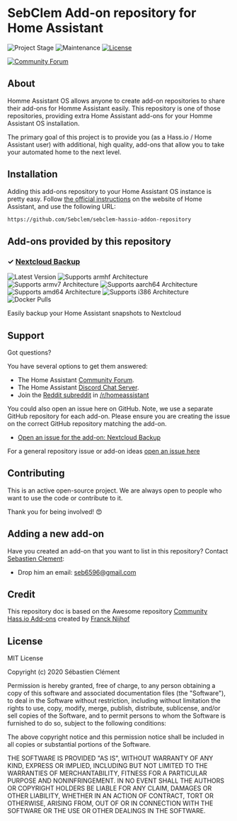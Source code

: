 # SebClem Add-on repository for Home Assistant

![Project Stage][project-stage-shield]
![Maintenance][maintenance-shield]
[![License][license-shield]](LICENSE.md)

[![Community Forum][forum-shield]][forum]

## About

Homme Assistant OS allows anyone to create add-on repositories to share their add-ons for
Homme Assistant easily. This repository is one of those repositories, providing extra
Home Assistant add-ons for your Homme Assistant OS installation.

The primary goal of this project is to provide you (as a Hass.io /
Home Assistant user) with additional, high quality, add-ons that allow you to
take your automated home to the next level.

## Installation

Adding this add-ons repository to your Home Assistant OS instance is
pretty easy. Follow [the official instructions][third-party-addons] on the
website of Home Assistant, and use the following URL:

```txt
https://github.com/Sebclem/sebclem-hassio-addon-repository
```

## Add-ons provided by this repository

### &#10003; [Nextcloud Backup][addon-nextcloud_backup]

![Latest Version][nextcloud_backup-version-shield]
![Supports armhf Architecture][nextcloud_backup-armhf-shield]
![Supports armv7 Architecture][nextcloud_backup-armv7-shield]
![Supports aarch64 Architecture][nextcloud_backup-aarch64-shield]
![Supports amd64 Architecture][nextcloud_backup-amd64-shield]
![Supports i386 Architecture][nextcloud_backup-i386-shield]
![Docker Pulls][nextcloud_backup-pulls-shield]

Easily backup your Home Assistant snapshots to Nextcloud 
 






## Support

Got questions?

You have several options to get them answered:

- The Home Assistant [Community Forum][forum].
- The Home Assistant [Discord Chat Server][discord-ha].
- Join the [Reddit subreddit][reddit] in [/r/homeassistant][reddit]

You could also open an issue here on GitHub. Note, we use a separate
GitHub repository for each add-on. Please ensure you are creating the issue
on the correct GitHub repository matching the add-on.


- [Open an issue for the add-on: Nextcloud Backup][nextcloud_backup-issue]
 



For a general repository issue or add-on ideas [open an issue here][issue]

## Contributing

This is an active open-source project. We are always open to people who want to
use the code or contribute to it.


Thank you for being involved! :heart_eyes:

## Adding a new add-on

Have you created an add-on that you want to list in this repository?
Contact [Sebastien Clement][sebclem]:

- Drop him an email: seb6596@gmail.com
<!-- - Chat with him on [Discord Chat][discord]
- Message him via the forums:  -->

## Credit

This repository doc is based on the Awesome repository [Community Hass.io Add-ons][community-addons] created by [Franck Nijhof][frenk]

## License

MIT License

Copyright (c) 2020 Sébastien Clément

Permission is hereby granted, free of charge, to any person obtaining a copy
of this software and associated documentation files (the "Software"), to deal
in the Software without restriction, including without limitation the rights
to use, copy, modify, merge, publish, distribute, sublicense, and/or sell
copies of the Software, and to permit persons to whom the Software is
furnished to do so, subject to the following conditions:

The above copyright notice and this permission notice shall be included in all
copies or substantial portions of the Software.

THE SOFTWARE IS PROVIDED "AS IS", WITHOUT WARRANTY OF ANY KIND, EXPRESS OR
IMPLIED, INCLUDING BUT NOT LIMITED TO THE WARRANTIES OF MERCHANTABILITY,
FITNESS FOR A PARTICULAR PURPOSE AND NONINFRINGEMENT. IN NO EVENT SHALL THE
AUTHORS OR COPYRIGHT HOLDERS BE LIABLE FOR ANY CLAIM, DAMAGES OR OTHER
LIABILITY, WHETHER IN AN ACTION OF CONTRACT, TORT OR OTHERWISE, ARISING FROM,
OUT OF OR IN CONNECTION WITH THE SOFTWARE OR THE USE OR OTHER DEALINGS IN THE
SOFTWARE.

[community-addons]: https://github.com/hassio-addons/repository
[frenk]: https://github.com/frenck
[discord-shield]: https://img.shields.io/discord/478094546522079232.svg
[discord]: https://discord.me/hassioaddons
[sebclem]: https://github.com/Sebclem
[issue]: https://github.com/Sebclem/sebclem-hassio-addon-repository/issues
[license-shield]: https://img.shields.io/github/license/Sebclem/sebclem-hassio-addon-repository.svg
[maintenance-shield]: https://img.shields.io/maintenance/yes/2020.svg
[project-stage-shield]: https://img.shields.io/badge/project%20stage-experimental-orange.svg
[reddit]: https://reddit.com/r/homeassistant
[forum-shield]: https://img.shields.io/badge/community-forum-brightgreen.svg
[forum]: https://community.home-assistant.io
[discord-ha]: https://discord.gg/c5DvZ4e
[third-party-addons]: https://home-assistant.io/hassio/installing_third_party_addons/



[addon-nextcloud_backup]: https://github.com/Sebclem/hassio-nextcloud-backup
[nextcloud_backup-version-shield]: https://img.shields.io/badge/version-0.11.3-blue.svg
[nextcloud_backup-armhf-shield]: https://img.shields.io/badge/armhf-yes-green.svg
[nextcloud_backup-armv7-shield]: https://img.shields.io/badge/armv7-yes-green.svg
[nextcloud_backup-aarch64-shield]: https://img.shields.io/badge/aarch64-yes-green.svg
[nextcloud_backup-amd64-shield]: https://img.shields.io/badge/amd64-yes-green.svg
[nextcloud_backup-i386-shield]: https://img.shields.io/badge/i386-yes-green.svg
[nextcloud_backup-pulls-shield]: https://img.shields.io/docker/pulls/sebclemhassaddon/amd64-hassio-nextcloud-backup.svg
[nextcloud_backup-issue]: https://github.com//issues
 




